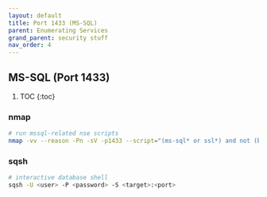 ```yaml
---
layout: default
title: Port 1433 (MS-SQL)
parent: Enumerating Services
grand_parent: security stuff
nav_order: 4
---
```


## MS-SQL (Port 1433)

1. TOC
{:toc}

### nmap
```bash
# run mssql-related nse scripts
nmap -vv --reason -Pn -sV -p1433 --script="(ms-sql* or ssl*) and not (brute or broadcast or dos or external or fuzzer)" --script-args="mssql.instance-port=1433,mssql.username=sa,mssql.password=sa" <target>
```

### sqsh
```bash
# interactive database shell
sqsh -U <user> -P <password> -S <target>:<port>
```



